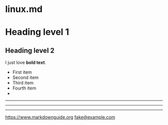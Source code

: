 # linux.md
# Heading level 1
## Heading level 2
I just love **bold text**.
- First item
- Second item
- Third item
- Fourth item
- 
***

---

_________________
<https://www.markdownguide.org>
<fake@example.com>
